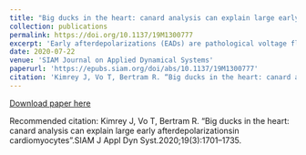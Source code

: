 ```yaml
---
title: "Big ducks in the heart: canard analysis can explain large early afterdepolarizationsin cardiomyocytes"
collection: publications
permalink: https://doi.org/10.1137/19M1300777
excerpt: 'Early afterdepolarizations (EADs) are pathological voltage fluctuations that can occur in cardiac cells and are a potent source of potentially fatal arrhythmias. Recent works examining the mechanisms underlying EADs in minimal computational cardiac models have revealed that voltage-driven EADs are canard-induced mixed-mode oscillations whose properties are mediated by the rate at which these cells are paced. In this work, we analyze the mechanisms for the pacing-induced generation of different EAD behaviors in a reduced four-dimensional Luo--Rudy I model using slow-fast analysis. While previous explanations for EADs in this model have required manipulation of the underlying multitimescale structure, our approach does not and we find that the canard mechanism persists in generating EADs in this context. We also find that the canard mechanism gives a more complete explanation for the onset and properties of the EADs induced (e.g., EAD amplitude and number). In addition, we also find that the canards play an essential role in producing a richer set of behaviors than were seen in other minimal models, some of which have also been observed in experiments. These behaviors include pacing-induced termination of EADs, the periodic alternation of cardiac action potentials with and without EADs, as well as bistability between standard and EAD-containing action potentials at a fixed pacing rate. Finally, we show that this bistability can lead to hysteretic transitions between standard and arrhythmogenic action potentials under sufficiently slow oscillations in the pacing rate.'
date: 2020-07-22
venue: 'SIAM Journal on Applied Dynamical Systems'
paperurl: 'https://epubs.siam.org/doi/abs/10.1137/19M1300777'
citation: 'Kimrey J, Vo T, Bertram R. “Big ducks in the heart: canard analysis can explain large early afterdepolarizationsin cardiomyocytes”.SIAM J Appl Dyn Syst.2020;19(3):1701–1735.'
---
```


[Download paper here](https://doi.org/10.1137/19M1300777)

Recommended citation: Kimrey J, Vo T, Bertram R. “Big ducks in the heart: canard analysis can explain large early afterdepolarizationsin cardiomyocytes”.SIAM J Appl Dyn Syst.2020;19(3):1701–1735.
